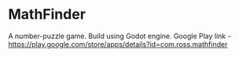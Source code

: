 # MathFinder
A number-puzzle game. Build using Godot engine.
Google Play link - https://play.google.com/store/apps/details?id=com.ross.mathfinder
